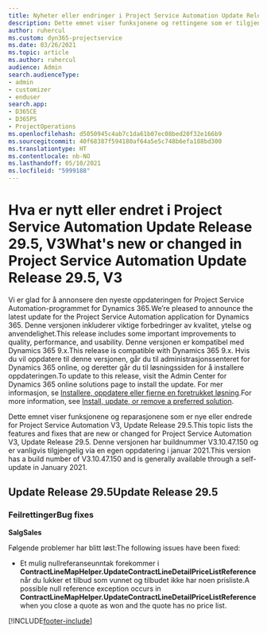 ```yaml
---
title: Nyheter eller endringer i Project Service Automation Update Release 29.5, hurtigreparasjon, V3
description: Dette emnet viser funksjonene og rettingene som er tilgjengelig i Project Service Automation Update Release 29.5, hurtigreparasjon, V3.
author: ruhercul
ms.custom: dyn365-projectservice
ms.date: 03/26/2021
ms.topic: article
ms.author: ruhercul
audience: Admin
search.audienceType:
- admin
- customizer
- enduser
search.app:
- D365CE
- D365PS
- ProjectOperations
ms.openlocfilehash: d5050945c4ab7c1da61b07ec08bed20f32e166b9
ms.sourcegitcommit: 40f68387f594180af64a5e5c748b6efa188bd300
ms.translationtype: HT
ms.contentlocale: nb-NO
ms.lasthandoff: 05/10/2021
ms.locfileid: "5999188"
---
```

# <a name="whats-new-or-changed-in-project-service-automation-update-release-295-v3"></a><span data-ttu-id="32138-103">Hva er nytt eller endret i Project Service Automation Update Release 29.5, V3</span><span class="sxs-lookup"><span data-stu-id="32138-103">What's new or changed in Project Service Automation Update Release 29.5, V3</span></span>

<span data-ttu-id="32138-104">Vi er glad for å annonsere den nyeste oppdateringen for Project Service Automation-programmet for Dynamics 365.</span><span class="sxs-lookup"><span data-stu-id="32138-104">We’re pleased to announce the latest update for the Project Service Automation application for Dynamics 365.</span></span> <span data-ttu-id="32138-105">Denne versjonen inkluderer viktige forbedringer av kvalitet, ytelse og anvendelighet.</span><span class="sxs-lookup"><span data-stu-id="32138-105">This release includes some important improvements to quality, performance, and usability.</span></span> <span data-ttu-id="32138-106">Denne versjonen er kompatibel med Dynamics 365 9.x.</span><span class="sxs-lookup"><span data-stu-id="32138-106">This release is compatible with Dynamics 365 9.x.</span></span> <span data-ttu-id="32138-107">Hvis du vil oppdatere til denne versjonen, går du til administrasjonssenteret for Dynamics 365 online, og deretter går du til løsningssiden for å installere oppdateringen.</span><span class="sxs-lookup"><span data-stu-id="32138-107">To update to this release, visit the Admin Center for Dynamics 365 online solutions page to install the update.</span></span> <span data-ttu-id="32138-108">For mer informasjon, se [Installere, oppdatere eller fjerne en foretrukket løsning](/power-platform/admin/install-remove-preferred-solution.md).</span><span class="sxs-lookup"><span data-stu-id="32138-108">For more information, see [Install, update, or remove a preferred solution](/power-platform/admin/install-remove-preferred-solution.md).</span></span>

<span data-ttu-id="32138-109">Dette emnet viser funksjonene og reparasjonene som er nye eller endrede for Project Service Automation V3, Update Release 29.5.</span><span class="sxs-lookup"><span data-stu-id="32138-109">This topic lists the features and fixes that are new or changed for Project Service Automation V3, Update Release 29.5.</span></span> <span data-ttu-id="32138-110">Denne versjonen har buildnummer V3.10.47.150 og er vanligvis tilgjengelig via en egen oppdatering i januar 2021.</span><span class="sxs-lookup"><span data-stu-id="32138-110">This version has a build number of V3.10.47.150 and is generally available through a self-update in January 2021.</span></span>

## <a name="update-release-295"></a><span data-ttu-id="32138-111">Update Release 29.5</span><span class="sxs-lookup"><span data-stu-id="32138-111">Update Release 29.5</span></span>

### <a name="bug-fixes"></a><span data-ttu-id="32138-112">Feilrettinger</span><span class="sxs-lookup"><span data-stu-id="32138-112">Bug fixes</span></span>


<span data-ttu-id="32138-113">**Salg**</span><span class="sxs-lookup"><span data-stu-id="32138-113">**Sales**</span></span>

<span data-ttu-id="32138-114">Følgende problemer har blitt løst:</span><span class="sxs-lookup"><span data-stu-id="32138-114">The following issues have been fixed:</span></span>

- <span data-ttu-id="32138-115">Et mulig nullreferanseunntak forekommer i **ContractLineMapHelper.UpdateContractLineDetailPriceListReference** når du lukker et tilbud som vunnet og tilbudet ikke har noen prisliste.</span><span class="sxs-lookup"><span data-stu-id="32138-115">A possible null reference exception occurs in **ContractLineMapHelper.UpdateContractLineDetailPriceListReference** when you close a quote as won and the quote has no price list.</span></span>


[!INCLUDE[footer-include](../includes/footer-banner.md)]
